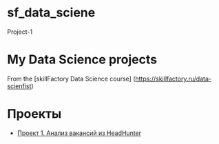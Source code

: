 # sf_data_sciene
Project-1
# My Data Science projects

From the [skillFactory Data Science course] (https://skillfactory.ru/data-scienfist)

# Проекты

* [Проект 1. Анализ вакансий из HeadHunter](https://github.com/Myasnikova186/project-1)